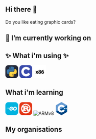 ## Hi there 👋

Do you like eating graphic cards?

## 🔭 I’m currently working on

## ✨ What i'm using ✨
<div>
  <a href="https://www.python.org/"> <img src="/icons/python.svg" width=40 title="py"><a/>
  <a href="https://www.gnu.org/software/gnu-c-manual/gnu-c-manual.html"><img src="/icons/c.svg" width=40 title="c"></a>
  <img src="/icons/x86.svg" width=40 title="x86">
</div>

## What i'm learning
<div>
  <img src="/icons/go.svg" width=40 title="go">
  <img src="/icons/rust.svg" width=40 title="rs">
  <img src="/icons/armv8.svg" witdh=40 title="ARMv8">
  <img src="/icons/cpp.svg" width=40 title="cpp">
</div>

## My organisations 
<div>
  <img src="">
</div>

<!-- <img src="https://github-readme-stats.vercel.app/api/top-langs/?username=bugxit&langs_count=8&theme=dark"> -->

<!--
**Bugxit/Bugxit** is a  _special_ ✨ repository because its `README.md` (this file) appears on your GitHub profile.

Here are some ideas to get you started:

-  ...
- 🌱 I’m currently learning ...
- 👯 I’m looking to collaborate on ...
- 🤔 I’m looking for help with ...
- 💬 Ask me about ...
- 📫 How to reach me: ...
- 😄 Pronouns: ...
- ⚡ Fun fact: ...
-->
